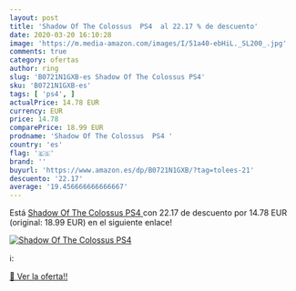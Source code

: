 ```yaml
---
layout: post
title: 'Shadow Of The Colossus  PS4  al 22.17 % de descuento'
date: 2020-03-20 16:10:28
image: 'https://m.media-amazon.com/images/I/51a40-ebHiL._SL200_.jpg'
comments: true
category: ofertas
author: ring
slug: 'B0721N1GXB-es Shadow Of The Colossus PS4'
sku: 'B0721N1GXB-es'
tags: [ 'ps4', ]
actualPrice: 14.78 EUR
currency: EUR
price: 14.78
comparePrice: 18.99 EUR
prodname: 'Shadow Of The Colossus  PS4 '
country: 'es'
flag: '🇪🇸'
brand: ''
buyurl: 'https://www.amazon.es/dp/B0721N1GXB/?tag=tolees-21'
descuento: '22.17'
average: '19.456666666666667'
---
```


Está [Shadow Of The Colossus  PS4 ](https://www.amazon.es/dp/B0721N1GXB/?tag=tolees-21) con 22.17 de descuento por 14.78 EUR (original: 18.99 EUR) en el siguiente enlace!

[![Shadow Of The Colossus  PS4 ](https://m.media-amazon.com/images/I/51a40-ebHiL._SL200_.jpg)](https://www.amazon.es/dp/B0721N1GXB/?tag=tolees-21)

ℹ️:


[🛒 Ver la oferta!!](https://www.amazon.es/dp/B0721N1GXB/?tag=tolees-21)
